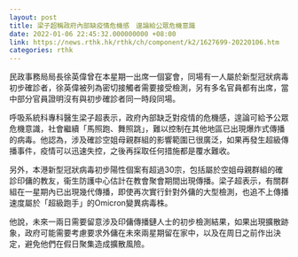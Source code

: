 ```yaml
---
layout: post
title: 梁子超稱政府內部缺疫情危機感　遑論給公眾危機意識
date: 2022-01-06 22:45:32.000000000 +08:00
link: https://news.rthk.hk/rthk/ch/component/k2/1627699-20220106.htm
categories: rthk
---
```


民政事務局局長徐英偉曾在本星期一出席一個宴會，同場有一人屬於新型冠狀病毒初步確診者，徐英偉被列為密切接觸者需要接受檢測，另有多名官員都有出席，當中部分官員證明沒有與初步確診者同一時段同場。

呼吸系統科專科醫生梁子超表示，政府內部缺乏對疫情的危機感，遑論可給予公眾危機意識，社會繼續「馬照跑、舞照跳」，難以控制在其他地區已出現爆炸式傳播的病毒。他認為，涉及確診空姐母親群組的影響範圍已很廣泛，如果再發生超級傳播事件，疫情可以迅速失控，之後再採取任何措施都是覆水難收。

另外，本港新型冠狀病毒初步陽性個案有超過30宗，包括屬於空姐母親群組的確診印傭的教友，衞生防護中心估計在教會聚會期間出現傳播。梁子超表示，有關群組在一星期內已出現幾代傳播，即使再次實行針對外傭的大型檢測，也追不上傳播速度屬於「超級跑手」的Omicron變異病毒株。

他說，未來一兩日需要留意涉及印傭傳播鏈人士的初步檢測結果，如果出現擴散跡象，政府可能需要考慮要求外傭在未來兩星期留在家中，以及在周日之前作出決定，避免他們在假日聚集造成擴散風險。
